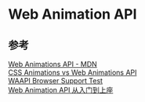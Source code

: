 # Web Animation API

## 参考
[Web Animations API - MDN](https://developer.mozilla.org/en-US/docs/Web/API/Web_Animations_API)  
[CSS Animations vs Web Animations API](https://css-tricks.com/css-animations-vs-web-animations-api/)  
[WAAPI Browser Support Test](https://codepen.io/danwilson/pen/xGBKVq/)  
[Web Animation API 从入门到上座](http://www.alloyteam.com/2015/12/web-animation-api-from-entry-to-the-top/)  
